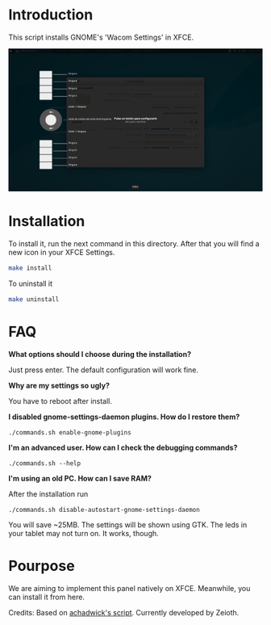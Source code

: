 Introduction
=============
This script installs GNOME's 'Wacom Settings' in XFCE.

![Screenshot highlighting the settings' location](screenshot.png?raw=true)

Installation
==============
To install it, run the next command in this directory. After that you will find a new icon in your XFCE Settings.
```bash
make install
```

To uninstall it
```bash
make uninstall
```

FAQ
==============

**What options should I choose during the installation?**

Just press enter. The default configuration will work fine.

**Why are my settings so ugly?**

You have to reboot after install.

**I disabled gnome-settings-daemon plugins. How do I restore them?**
```
./commands.sh enable-gnome-plugins
```

**I'm an advanced user. How can I check the debugging commands?**
```
./commands.sh --help
```

**I'm using an old PC. How can I save RAM?**

After the installation run 
```
./commands.sh disable-autostart-gnome-settings-daemon
```
You will save ~25MB. The settings will be shown using GTK. The leds in your tablet may not turn on. It works, though.

Pourpose
==================
We are aiming to implement this panel natively on XFCE. Meanwhile, you can install it from here.

Credits: Based on [achadwick's script](https://github.com/achadwick/gsdwacom4xfce). Currently developed by Zeioth.


